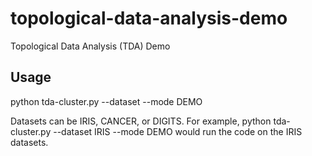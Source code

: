 # topological-data-analysis-demo
Topological Data Analysis (TDA) Demo

## Usage
python tda-cluster.py --dataset <dataset> --mode DEMO
  
  Datasets can be IRIS, CANCER, or DIGITS. For example,
    python tda-cluster.py --dataset IRIS --mode DEMO
  would run the code on the IRIS datasets.
